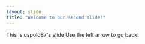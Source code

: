 ```yaml
---
layout: slide
title: "Welcome to our second slide!"
---
```


This is uspolo87's slide
Use the left arrow to go back!
